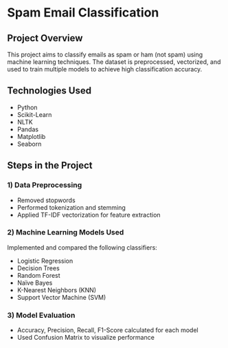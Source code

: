 # Spam Email Classification
## Project Overview
This project aims to classify emails as spam or ham (not spam) using machine learning techniques. The dataset is preprocessed, vectorized, and used to train multiple models to achieve high classification accuracy.

## Technologies Used
- Python
- Scikit-Learn
- NLTK
- Pandas
- Matplotlib
- Seaborn
  
## Steps in the Project
### 1) Data Preprocessing
- Removed stopwords
- Performed tokenization and stemming
- Applied TF-IDF vectorization for feature extraction
### 2) Machine Learning Models Used
Implemented and compared the following classifiers:
- Logistic Regression
- Decision Trees
- Random Forest
- Naïve Bayes
- K-Nearest Neighbors (KNN)
- Support Vector Machine (SVM)
### 3) Model Evaluation
- Accuracy, Precision, Recall, F1-Score calculated for each model
- Used Confusion Matrix to visualize performance
